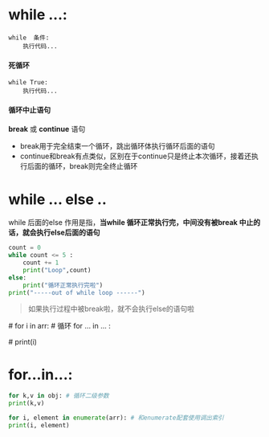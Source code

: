 # while ...:

```
while  条件:
    执行代码...
```



#### 死循环

```
while True:
	执行代码...
```



#### 循环中止语句

**break** 或 **continue** 语句

- break用于完全结束一个循环，跳出循环体执行循环后面的语句
- continue和break有点类似，区别在于continue只是终止本次循环，接着还执行后面的循环，break则完全终止循环

# while … else ..

while 后面的else 作用是指，**当while 循环正常执行完，中间没有被break 中止的话，就会执行else后面的语句**

```python
count = 0
while count <= 5 :
    count += 1
    print("Loop",count)
else:
    print("循环正常执行完啦")
print("-----out of while loop ------")
```

> 如果执行过程中被break啦，就不会执行else的语句啦

\# for i in arr: # 循环 for ... in ... :

\#  print(i)

# for...in...:

```python
for k,v in obj: # 循环二级参数
print(k,v)

for i, element in enumerate(arr): # 和enumerate配套使用调出索引
print(i, element)
```

